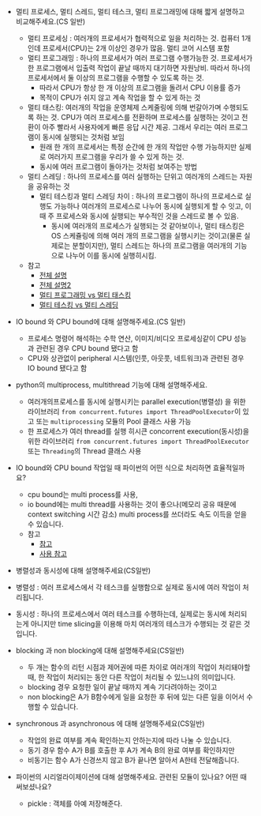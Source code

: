 * 멀티 프로세스, 멀티 스레드, 멀티 테스크, 멀티 프로그래밍에 대해 짧게 설명하고 비교해주세요.(CS 일반)
  * 멀티 프로세싱 : 여러개의 프로세서가 협력적으로 일을 처리하는 것. 컴퓨터 1개인데 프로세서(CPU)는 2개 이상인 경우가 많음. 멀티 코어 시스템 포함
  * 멀티 프로그래밍 : 하나의 프로세서가 여러 프로그램 수행가능한 것. 프로세서가 한 프로그램에서 입출력 작업이 끝날 때까지 대기하면 자원낭비. 따라서 하나의 프로세서에서 둘 이상의 프로그램을 수행할 수 있도록 하는 것. 
    * 따라서 CPU가 항상 한 개 이상의 프로그램을 돌려서 CPU 이용률 증가
    * 목적이 CPU가 쉬지 않고 계속 작업을 할 수 있게 하는 것
  * 멀티 태스킹: 여러개의 작업을 운영체제 스케줄링에 의해 번갈아가며 수행되도록 하는 것. CPU가 여러 프로세스를 전환하며 프로세스를 실행하는 것이고 전환이 아주 빨라서 사용자에게 빠른 응답 시간 제공. 그래서 우리는 여러 프로그램이 동시에 실행되는 것처럼 보임
    * 원래 한 개의 프로세서는 특정 순간에 한 개의 작업만 수행 가능하지만 실제로 여러가지 프로그램을 우리가 쓸 수 있게 하는 것.
    * 동시에 여러 프로그램이 돌아가는 것처럼 보여주는 방법
  * 멀티 스레딩 : 하나의 프로세스를 여러 실행하는 단위고 여러개의 스레드는 자원을 공유하는 것
    * 멀티 테스킹과 멀티 스레딩 차이 : 하나의 프로그램이 하나의 프로세스로 실행도 가능하나 여러개의 프로세스로 나누어 동시에 실행되게 할 수 잇고, 이때 주 프로세스와 동시에 실행되는 부수적인 것을 스레드로 볼 수 있음. 
      * 동시에 여러개의 프로세스가 실행되는 것 같아보이나, 멀티 태스킹은 OS 스케쥴링에 의해 여러 개의 프로그램을 실행시키는 것이고(물론 실제로는 분할이지만), 멀티 스레드는 하나의 프로그램을 여러개의 기능으로 나누어 이를 동시에 실행히시킴.
  * 참고
    * [전체 설명](https://velog.io/@chy0428/OS-%EB%A9%80%ED%8B%B0%ED%94%84%EB%A1%9C%EA%B7%B8%EB%9E%98%EB%B0%8D-%EB%A9%80%ED%8B%B0%ED%94%84%EB%A1%9C%EC%84%B8%EC%8B%B1)
    * [전체 설명2](https://sorjfkrh5078.tistory.com/56)
    * [멀티 프로그래밍 vs 멀티 태스킹](https://luv-n-interest.tistory.com/430)
    * [멀티 테스킹 vs 멀티 스레딩](https://skmagic.tistory.com/261)  
    
* IO bound 와 CPU bound에 대해 설명해주세요.(CS 일반)
  * 프로세스 명령어 해석하는 수학 연산, 이미지/비디오 프로세싱같이 CPU 성능과 관련된 경우 CPU bound 됐다고 함
  * CPU와 상관없이 peripheral 시스템(인풋, 아웃풋, 네트워크)과 관련된 경우 IO bound 됐다고 함
  
* python의 multiprocess, multithread 기능에 대해 설명해주세요.
  * 여러개의프로세스를 동시에 실행시키는 parallel execution(병렬성) 을 위한 라이브러리 `from concurrent.futures import ThreadPoolExecutor`이 있고 또는 `multiprocessing` 모듈의 Pool 클래스 사용 가능
  * 한 프로세스가 여러 thread를 실행 히시큰 concorrent execution(동시성)을 위한 라이브러리 `from concurrent.futures import ThreadPoolExecutor` 또는 `Threading`의 Thread 클래스 사용
* IO bound와 CPU bound 작업일 때 파이썬의 어떤 식으로 처리하면 효율적일까요?
  * cpu bound는 multi process를 사용,
  * io bound에는 multi thread를 사용하는 것이 좋으나(메모리 공유 때문에 context switching 시간 감소) multi process를 쓰더라도 속도 이득을 얻을 수 있습니다.
  * 참고
    *  [참고](https://hhj6212.github.io/programming/python/2021/04/18/python-multi.html#:~:text=%EC%9D%B4%EC%97%90%20%EB%94%B0%EB%A5%B4%EB%A9%B4%2C%20multithreading%20%EC%9D%80%20%EC%97%AC%EB%9F%AC,%ED%95%98%EB%8A%94%20%EA%B2%83%EC%9D%84%20%EB%A7%90%ED%95%A9%EB%8B%88%EB%8B%A4%20(parallelism).)
    *  [사용 참고](https://monkey3199.github.io/develop/python/2018/12/04/python-pararrel.html)
* 병렬성과 동시성에 대해 설명해주세요(CS일반)
 * 병렬성 : 여러 프로세스에서 각 테스크를 실행함으로 실제로 동시에 여러 작업이 처리됩니다.
 * 동시성 : 하나의 프로세스에서 여러 테스크를 수행하는데, 실제로는 동시에 처리되는게 아니지만 time slicing을 이용해 마치 여러개의 테스크가 수행되는 것 같은 것입니다.
* blocking 과 non blocking에 대해 설명해주세요(CS일반)
  * 두 개는 함수의 리턴 시점과 제어권에 따른 차이로 여러개의 작업이 처리돼야할 때, 한 작업이 처리되는 동안 다른 작업이 처리될 수 있느냐의 의미입니다.
  * blocking 경우 요청한 일이 끝날 때까지 계속 기다려야하는 것이고
  * non blocking은 A가 B함수에게 일을 요청한 후 뒤에 있는 다른 일을 이어서 수행할 수 있습니다.
* synchronous 과 asynchronous 에 대해 설명해주세요(CS일반)
  *  작업의 완료 여부를 계속 확인하는지 안하는지에 따라 나눌 수 있습니다.
  *  동기 경우 함수 A가 B를 호출한 후 A가 계속 B의 완료 여부를 확인하지만
  *  비동기는 함수 A가 신경쓰지 않고 B가 끝나면 알아서 A한테 전달해줍니다.
* 파이썬의 시리얼라이제이션에 대해 설명해주세요. 관련된 모듈이 있나요? 어떤 때 써보셨나요?
  * pickle : 객체를 아예 저장해준다. 
